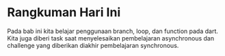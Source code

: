 # Rangkuman Hari Ini
Pada bab ini kita belajar penggunaan branch, loop, dan function pada dart. Kita juga diberi task saat menyelesaikan pembelajaran asynchronous dan challenge yang diberikan diakhir pembelajaran synchronous.